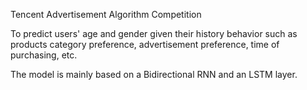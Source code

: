 Tencent Advertisement Algorithm Competition

To predict users' age and gender given their history behavior such as products category preference, advertisement preference, time of purchasing, etc.

The model is mainly based on a Bidirectional RNN and an LSTM layer.
